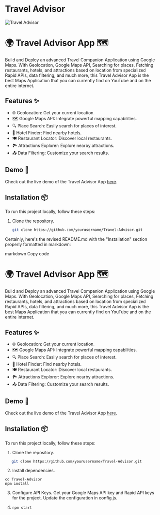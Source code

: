 # Travel Advisor

![Travel Advisor](https://i.ibb.co/qph2cZn/image.pngg)

# 🌍 Travel Advisor App 🗺️

Build and Deploy an advanced Travel Companion Application using Google Maps. With Geolocation, Google Maps API, Searching for places, Fetching restaurants, hotels, and attractions based on location from specialized Rapid APIs, data filtering, and much more, this Travel Advisor App is the best Maps Application that you can currently find on YouTube and on the entire internet.

## Features ✨

- 🌐 Geolocation: Get your current location.
- 🗺️ Google Maps API: Integrate powerful mapping capabilities.
- 🔍 Place Search: Easily search for places of interest.
- 🏨 Hotel Finder: Find nearby hotels.
- 🍽️ Restaurant Locator: Discover local restaurants.
- 🏞️ Attractions Explorer: Explore nearby attractions.
- 📤 Data Filtering: Customize your search results.

## Demo 🚀

Check out the live demo of the Travel Advisor App [here](#).

## Installation 📦

To run this project locally, follow these steps:

1. Clone the repository.
   ```sh
   git clone https://github.com/yourusername/Travel-Advisor.git

Certainly, here's the revised README.md with the "Installation" section properly formatted in markdown:

markdown
Copy code
# 🌍 Travel Advisor App 🗺️

Build and Deploy an advanced Travel Companion Application using Google Maps. With Geolocation, Google Maps API, Searching for places, Fetching restaurants, hotels, and attractions based on location from specialized Rapid APIs, data filtering, and much more, this Travel Advisor App is the best Maps Application that you can currently find on YouTube and on the entire internet.

## Features ✨

- 🌐 Geolocation: Get your current location.
- 🗺️ Google Maps API: Integrate powerful mapping capabilities.
- 🔍 Place Search: Easily search for places of interest.
- 🏨 Hotel Finder: Find nearby hotels.
- 🍽️ Restaurant Locator: Discover local restaurants.
- 🏞️ Attractions Explorer: Explore nearby attractions.
- 📤 Data Filtering: Customize your search results.

## Demo 🚀

Check out the live demo of the Travel Advisor App [here](#).

## Installation 📦

To run this project locally, follow these steps:

1. Clone the repository.
```sh
   git clone https://github.com/yourusername/Travel-Advisor.git
```
2. Install dependencies.
```
cd Travel-Advisor
npm install
```
3. Configure API Keys.
Get your Google Maps API key and Rapid API keys for the project.
Update the configuration in config.js.

4. ```npm start```
